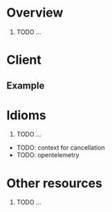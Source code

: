 # Overview
1. TODO ...


# Client


## Example

# Idioms
1. TODO ...


- TODO: context for cancellation
- TODO: opentelemetry

# Other resources
1. TODO ...
